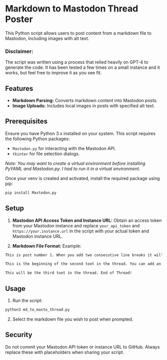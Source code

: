 # Markdown to Mastodon Thread Poster

This Python script allows users to post content from a markdown file to Mastodon, including images with alt text. 
### Disclaimer:
The script was written using a process that relied heavily on GPT-4 to generate the code. It has been tested a few times on a small instance and it works, but feel free to improve it as you see fit. 

## Features

- **Markdown Parsing:** Converts markdown content into Mastodon posts.
- **Image Uploads:** Includes local images in posts with specified alt text.
  
## Prerequisites

Ensure you have Python 3.x installed on your system. This script requires the following Python packages:

- `Mastodon.py` for interacting with the Mastodon API.
- `tkinter` for file selection dialogs.

*Note: You may want to create a virtual environment before installing PyYAML and Mastodon.py. I had to run it in a virtual environment.*

Once your venv is created and activated, install the required package using pip:

```bash
pip install Mastodon.py
```

## Setup

1. **Mastodon API Access Token and Instance URL:** Obtain an access token from your Mastodon instance and replace `your_api_token` and `https://your.instance.url` in the script with your actual token and Mastodon instance URL.

2. **Markdown File Format:** Example:

```markdown
This is post number 1. When you add two consecutive line breaks it will create the next toot in the thread.

This is the beginning of the second toot in the thread. You can add an image using the standard markdown image embed format. The caption will be added as alt text. ![Image Alt Text](path/to/image.jpg)

This will be the third toot in the thread. End of Thread!
```

## Usage

1. Run the script:

```bash
python3 md_to_masto_thread.py
```

2. Select the markdown file you wish to post when prompted.


## Security

Do not commit your Mastodon API token or instance URL to GitHub. Always replace these with placeholders when sharing your script.
